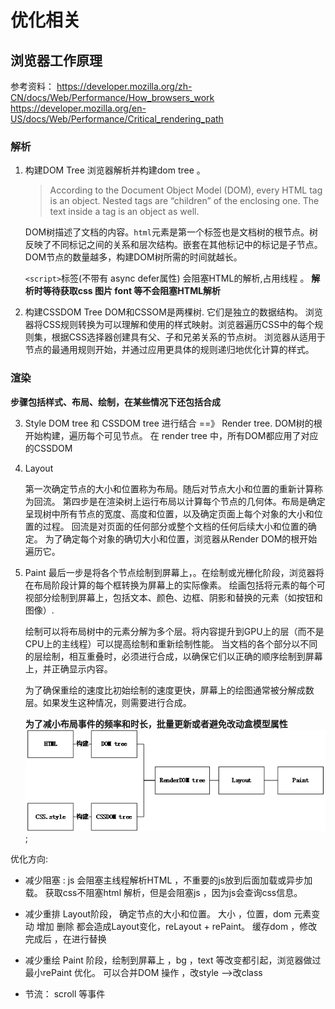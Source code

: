 # 优化相关

## 浏览器工作原理

参考资料：
<https://developer.mozilla.org/zh-CN/docs/Web/Performance/How_browsers_work>
<https://developer.mozilla.org/en-US/docs/Web/Performance/Critical_rendering_path>

### 解析

1. 构建DOM Tree
    浏览器解析并构建dom tree 。
    >According to the Document Object Model (DOM), every HTML tag is an object. Nested tags are “children” of the enclosing one. The text inside a tag is an object as well.

    DOM树描述了文档的内容。<code>html</code>元素是第一个标签也是文档树的根节点。树反映了不同标记之间的关系和层次结构。嵌套在其他标记中的标记是子节点。DOM节点的数量越多，构建DOM树所需的时间就越长。

    <code>\<script></code>标签(不带有 async  defer属性) 会阻塞HTML的解析,占用线程 。
    **解析时等待获取css 图片 font 等不会阻塞HTML解析**

2. 构建CSSDOM Tree
    DOM和CSSOM是两棵树. 它们是独立的数据结构。
    浏览器将CSS规则转换为可以理解和使用的样式映射。浏览器遍历CSS中的每个规则集，根据CSS选择器创建具有父、子和兄弟关系的节点树。
    浏览器从适用于节点的最通用规则开始，并通过应用更具体的规则递归地优化计算的样式。

### 渲染  

**步骤包括样式、布局、绘制，在某些情况下还包括合成**

3. Style
    DOM tree 和 CSSDOM tree 进行结合 ==》 Render tree.
    DOM树的根开始构建，遍历每个可见节点。 在 render tree 中，所有DOM都应用了对应的CSSDOM
4. Layout

    第一次确定节点的大小和位置称为布局。随后对节点大小和位置的重新计算称为回流。
    第四步是在渲染树上运行布局以计算每个节点的几何体。布局是确定呈现树中所有节点的宽度、高度和位置，以及确定页面上每个对象的大小和位置的过程。
    回流是对页面的任何部分或整个文档的任何后续大小和位置的确定。
    为了确定每个对象的确切大小和位置，浏览器从Render DOM的根开始遍历它。
5. Paint
    最后一步是将各个节点绘制到屏幕上，。在绘制或光栅化阶段，浏览器将在布局阶段计算的每个框转换为屏幕上的实际像素。
    绘画包括将元素的每个可视部分绘制到屏幕上，包括文本、颜色、边框、阴影和替换的元素（如按钮和图像）.

    绘制可以将布局树中的元素分解为多个层。将内容提升到GPU上的层（而不是CPU上的主线程）可以提高绘制和重新绘制性能。
    当文档的各个部分以不同的层绘制，相互重叠时，必须进行合成，以确保它们以正确的顺序绘制到屏幕上，并正确显示内容。

    为了确保重绘的速度比初始绘制的速度更快，屏幕上的绘图通常被分解成数层。如果发生这种情况，则需要进行合成。

    **为了减小布局事件的频率和时长，批量更新或者避免改动盒模型属性**
![关键渲染路径](../images/fed/CRP.png);

优化方向:

- 减少阻塞 :
    js 会阻塞主线程解析HTML ，不重要的js放到后面加载或异步加载。
    获取css不阻塞html 解析，但是会阻塞js ，因为js会查询css信息。

- 减少重排
    Layout阶段， 确定节点的大小和位置。 大小 ，位置，dom 元素变动 增加 删除 都会造成Layout变化，reLayout + rePaint。
    缓存dom ，修改完成后 ，在进行替换

- 减少重绘
    Paint 阶段，绘制到屏幕上 ，bg ，text 等改变都引起，浏览器做过最小rePaint 优化。
    可以合并DOM 操作 ，改style -->改class

- 节流： scroll 等事件
